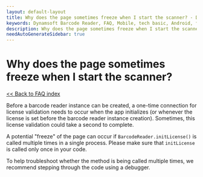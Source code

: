 ```yaml
---
layout: default-layout
title: Why does the page sometimes freeze when I start the scanner? - DBR Android FAQs.
keywords: Dynamsoft Barcode Reader, FAQ, Mobile, tech basic, Android, freeze, page
description: Why does the page sometimes freeze when I start the scanner? - DBR Android FAQs.
needAutoGenerateSidebar: true
---
```


# Why does the page sometimes freeze when I start the scanner?

[<< Back to FAQ index](index.md)

Before a barcode reader instance can be created, a one-time connection for license validation needs to occur when the app initializes (or whenever the license is set before the barcode reader instance creation). Sometimes, this license validation could take a second to complete.

A potential "freeze" of the page can occur if `BarcodeReader.initLicense()` is called multiple times in a single process. Please make sure that `initLicense` is called only once in your code.

To help troubleshoot whether the method is being called multiple times, we recommend stepping through the code using a debugger.